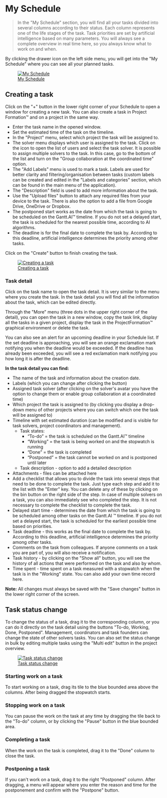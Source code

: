 # My Schedule

> In the "My Schedule" section, you will find all your tasks divided into several columns according to their status. Each column represents one of the life stages of the task. Task priorities are set by artificial intelligence based on many parameters. You will always see a complete overview in real time here, so you always know what to work on and when.

By clicking the drawer icon on the left side menu, you will get into the "My Schedule" where you can see all your planned tasks.

<figure>
	<a href="../../assets/images/my-schedule.jpg" title="My Schedule" class="glightbox">
		<img loading="lazy" src="../../assets/images/my-schedule.jpg" alt="My Schedule" />
		<figcaption>My Schedule</figcaption>
	</a>
</figure>

## Creating a task

Click on the "+" button in the lower right corner of your Schedule to open a window for creating a new task. You can also create a task in Project Formation™ and on a project in the same way.

- Enter the task name in the opened window.
- Set the estimated time of the task on the timeline.
- In the "Project" menu, select which project the task will be assigned to.
- The solver menu displays which user is assigned to the task. Click on the icon to open the list of users and select the task solver. It is possible to assign multiple solvers to the task. In this case, go to the bottom of the list and turn on the "Group collaboration at the coordinated time" option.
- The "Add Labels" menu is used to mark a task. Labels are used for better clarity and filtering/organisation between tasks (custom labels can be created and edited in the "Labels and categories" section, which can be found in the main menu of the application).
- The "Description" field is used to add more information about the task.
- Use the "Upload files" button to attach any required files from your device to the task. There is also the option to add a file from Google Drive, OneDrive or Dropbox.
- The postponed start works as the date from which the task is going to be scheduled on the Gantt.AI™ timeline. If you do not set a delayed start, the task is scheduled for the nearest possible time, according to AI algorithms.
- The deadline is for the final date to complete the task by. According to this deadline, artificial intelligence determines the priority among other tasks.

Click on the "Create" button to finish creating the task.

<figure class="large_image">
	<a href="../../assets/images/my-schedule-creating-a-task.jpg" title="Creating a task" class="glightbox">
		<img loading="lazy" src="../../assets/images/my-schedule-creating-a-task.jpg" alt="Creating a task" />
		<figcaption>Creating a task</figcaption>
	</a>
</figure>

### Task detail

Click on the task name to open the task detail. It is very similar to the menu where you create the task. In the task detail you will find all the information about the task, which can be edited directly.

Through the "More" menu (three dots in the upper right corner of the detail), you can open the task in a new window, copy the task link, display all the tasks in a given project, display the task in the ProjectFormation™ graphical environment or delete the task.

You can also see an alert for an upcoming deadline in your Schedule list. If the set deadline is approaching, you will see an orange exclamation mark notifying you when the deadline would be exceeded. If the deadline has already been exceeded, you will see a red exclamation mark notifying you how long it is after the deadline.

**In the task detail you can find:**
- The name of the task and information about the creation date.
- Labels (which you can change after clicking the button)
- Assigned task solver (after clicking on the solver's avatar you have the option to change them or enable group collaboration at a coordinated time)
- Which project the task is assigned to (by clicking you display a drop-down menu of other projects where you can switch which one the task will be assigned to)
- Timeline with set estimated duration (can be modified and is visible for task solvers, project coordinators and management).
  - Task states:
    - “To-do” = the task is scheduled on the Gantt.AI™ timeline
	- “Working” = the task is being worked on and the stopwatch is running
	- “Done” = the task is completed
	- “Postponed” = the task cannot be worked on and is postponed until later
  - Task description - option to add a detailed description
- Attachments - files can be attached here
- Add a checklist that allows you to divide the task into several steps that need to be done to complete the task. Just type each step and add it to the list with the "Enter" key. You can delete any of these by clicking on the bin button on the right side of the step. In case of multiple solvers on a task, you can also immediately see who completed the step. It is not necessary to complete the checklist to complete  the task.
- Delayed start time - determines the date from which the task is going to be scheduled among other tasks on the Gantt.AI ™ timeline. If you do not set a delayed start, the task is scheduled for the earliest possible time based on priorities.
- Task deadline - this works as the final  date to complete the task by. According to this deadline, artificial intelligence determines the priority among other tasks.
- Comments on the task from colleagues. If anyone comments on a task you are part of, you will also receive a notification.
- Task history - by clicking on the "Show all" button, you will see the history of all actions that were performed on the task and also by whom.
- Time spent - time spent on a task measured with a stopwatch when the task is in the "Working" state. You can also add your own time record here.

**Note:** All changes must always be saved with the "Save changes" button in the lower right corner of the screen.

## Task status change

To change the status of a task, drag it to the corresponding column, or you can do it directly on the task detail using the buttons "To-do, Working, Done, Postponed". Management, coordinators and task founders can change the state of other solvers tasks. You can also set the status change in bulk by editing multiple tasks using the "Multi edit" button in the project overview.

<figure>
	<a href="../../assets/images/my-schedule-task-status-change.jpg" title="Task status change" class="glightbox">
		<img loading="lazy" src="../../assets/images/my-schedule-task-status-change.jpg" alt="Task status change" />
		<figcaption>Task status change</figcaption>
	</a>
</figure>

### Starting work on a task
To start working on a task, drag its tile to the blue bounded area above the columns. After being dragged the stopwatch starts.

### Stopping work on a task
You can pause the work on the task at any time by dragging the tile back to the "To-do" column, or by clicking the "Pause" button in the blue bounded area.

### Completing a task
When the work on the task is completed, drag it to the "Done" column to close the task.

### Postponing a task
If you can't work on a task, drag it to the right "Postponed" column. After dragging, a menu will appear where you enter the reason and time for the postponement and confirm with the "Postpone" button.
